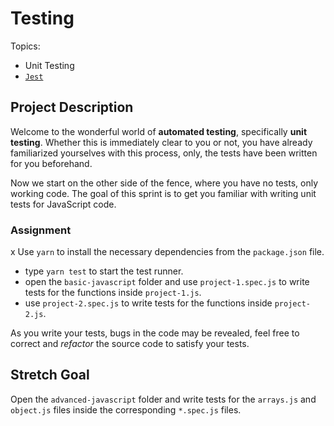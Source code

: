 # Testing

Topics:

- Unit Testing
- [`Jest`](https://facebook.github.io/jest/)

## Project Description

Welcome to the wonderful world of **automated testing**, specifically **unit testing**. Whether this is immediately clear to you or not, you have already familiarized yourselves with this process, only, the tests have been written for you beforehand.

Now we start on the other side of the fence, where you have no tests, only working code. The goal of this sprint is to get you familiar with writing unit tests for JavaScript code.

### Assignment

x Use `yarn` to install the necessary dependencies from the `package.json` file.

- type `yarn test` to start the test runner.
- open the `basic-javascript` folder and use `project-1.spec.js` to write tests for the functions inside `project-1.js`.
- use `project-2.spec.js` to write tests for the functions inside `project-2.js`.

As you write your tests, bugs in the code may be revealed, feel free to correct and _refactor_ the source code to satisfy your tests.

## Stretch Goal

Open the `advanced-javascript` folder and write tests for the `arrays.js` and `object.js` files inside the corresponding `*.spec.js` files.

